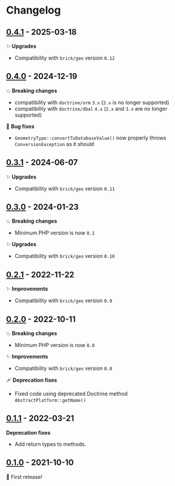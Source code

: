 # Changelog

## [0.4.1](https://github.com/brick/geo-doctrine/releases/tag/0.4.1) - 2025-03-18

✨ **Upgrades**

- Compatibility with `brick/geo` version `0.12`

## [0.4.0](https://github.com/brick/geo-doctrine/releases/tag/0.4.0) - 2024-12-19

💥 **Breaking changes**

- compatibility with `doctrine/orm` `3.x` (`2.x` is no longer supported)
- compatibility with `doctrine/dbal` `4.x` (`2.x` and `3.x` are no longer supported)

🐛 **Bug fixes**

- `GeometryType::convertToDatabaseValue()` now properly throws `ConversionException` as it should

## [0.3.1](https://github.com/brick/geo-doctrine/releases/tag/0.3.1) - 2024-06-07

✨ **Upgrades**

- Compatibility with `brick/geo` version `0.11`

## [0.3.0](https://github.com/brick/geo-doctrine/releases/tag/0.3.0) - 2024-01-23

💥 **Breaking changes**

- Minimum PHP version is now `8.1`

✨ **Upgrades**

- Compatibility with `brick/geo` version `0.10`

## [0.2.1](https://github.com/brick/geo-doctrine/releases/tag/0.2.1) - 2022-11-22

✨ **Improvements**

- Compatibility with `brick/geo` version `0.9`

## [0.2.0](https://github.com/brick/geo-doctrine/releases/tag/0.2.0) - 2022-10-11

💥 **Breaking changes**

- Minimum PHP version is now `8.0`

✨ **Improvements**

- Compatibility with `brick/geo` version `0.8`

🩹 **Deprecation fixes**

- Fixed code using deprecated Doctrine method `AbstractPlatform::getName()`

## [0.1.1](https://github.com/brick/geo-doctrine/releases/tag/0.1.1) - 2022-03-21

**Deprecation fixes**

* Add return types to methods.

## [0.1.0](https://github.com/brick/geo-doctrine/releases/tag/0.1.0) - 2021-10-10

:tada: First release!
